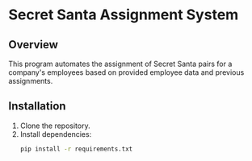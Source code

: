 # Secret Santa Assignment System

## Overview

This program automates the assignment of Secret Santa pairs for a company's employees based on provided employee data and previous assignments.

## Installation

1. Clone the repository.
2. Install dependencies:
   ```bash
   pip install -r requirements.txt
   ```
